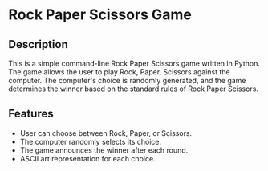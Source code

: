 # Rock Paper Scissors Game

## Description

This is a simple command-line Rock Paper Scissors game written in Python. The game allows the user to play Rock, Paper, Scissors against the computer. The computer's choice is randomly generated, and the game determines the winner based on the standard rules of Rock Paper Scissors.

## Features

- User can choose between Rock, Paper, or Scissors.
- The computer randomly selects its choice.
- The game announces the winner after each round.
- ASCII art representation for each choice.
